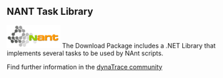 ## NANT Task Library

![images_community/download/attachments/8651512/icon.png](images_community/download/attachments/8651512/icon.png) The Download Package includes a .NET Library that implements several tasks to be used
by NAnt scripts.


Find further information in the [dynaTrace community](https://community.dynatrace.com/community/display/DL/NANT+Task+Library)